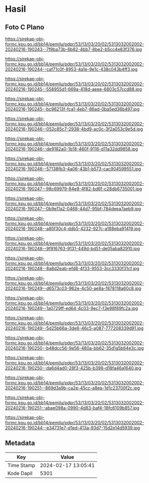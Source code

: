 # Hasil

## Foto C Plano

https://sirekap-obj-formc.kpu.go.id/bb14/pemilu/pdpr/53/13/03/20/02/5313032002002-20240216-190243--7f9ba73b-6b82-4bb7-8be2-b5cc4e83f376.jpg

https://sirekap-obj-formc.kpu.go.id/bb14/pemilu/pdpr/53/13/03/20/02/5313032002002-20240216-190244--caf71c0f-8953-4a1e-9e1c-438c043b4ff3.jpg

https://sirekap-obj-formc.kpu.go.id/bb14/pemilu/pdpr/53/13/03/20/02/5313032002002-20240216-190245--558955d1-669a-418d-aeee-6803c57ccd88.jpg

https://sirekap-obj-formc.kpu.go.id/bb14/pemilu/pdpr/53/13/03/20/02/5313032002002-20240216-190245--bc96213f-fca1-4eb7-86ad-0ba5ed36b497.jpg

https://sirekap-obj-formc.kpu.go.id/bb14/pemilu/pdpr/53/13/03/20/02/5313032002002-20240216-190246--052c85c7-2938-4bd9-ac0c-3f2a053c9e5d.jpg

https://sirekap-obj-formc.kpu.go.id/bb14/pemilu/pdpr/53/13/03/20/02/5313032002002-20240216-190246--de9182a0-1b18-460f-9116-d11a32dd9858.jpg

https://sirekap-obj-formc.kpu.go.id/bb14/pemilu/pdpr/53/13/03/20/02/5313032002002-20240216-190246--57138fb3-4a06-43b1-b573-cac904599551.jpg

https://sirekap-obj-formc.kpu.go.id/bb14/pemilu/pdpr/53/13/03/20/02/5313032002002-20240216-190247--98c69979-84e8-4f82-bd6f-c28db6735001.jpg

https://sirekap-obj-formc.kpu.go.id/bb14/pemilu/pdpr/53/13/03/20/02/5313032002002-20240216-190247--0b9e11a2-0468-44d7-95bf-784deea7aeb9.jpg

https://sirekap-obj-formc.kpu.go.id/bb14/pemilu/pdpr/53/13/03/20/02/5313032002002-20240216-190248--a85f30c4-ddb5-4232-927c-a188eba91419.jpg

https://sirekap-obj-formc.kpu.go.id/bb14/pemilu/pdpr/53/13/03/20/02/5313032002002-20240216-190248--9f916763-9131-449d-bd51-de05aba82910.jpg

https://sirekap-obj-formc.kpu.go.id/bb14/pemilu/pdpr/53/13/03/20/02/5313032002002-20240216-190248--8a8d2eab-efd8-4f33-9553-3cc3330f31cf.jpg

https://sirekap-obj-formc.kpu.go.id/bb14/pemilu/pdpr/53/13/03/20/02/5313032002002-20240216-190249--d6573c03-962e-4c50-ae8a-f878118a60c8.jpg

https://sirekap-obj-formc.kpu.go.id/bb14/pemilu/pdpr/53/13/03/20/02/5313032002002-20240216-190249--1a0729ff-ed64-4c03-9ec7-f3e98f89fc2a.jpg

https://sirekap-obj-formc.kpu.go.id/bb14/pemilu/pdpr/53/13/03/20/02/5313032002002-20240216-190249--5d25b66a-3de6-46c5-a087-777208339d91.jpg

https://sirekap-obj-formc.kpu.go.id/bb14/pemilu/pdpr/53/13/03/20/02/5313032002002-20240216-190250--b48dcc56-9e56-480a-bb62-35d1a5b64e3c.jpg

https://sirekap-obj-formc.kpu.go.id/bb14/pemilu/pdpr/53/13/03/20/02/5313032002002-20240216-190250--da6d4ad0-28f3-425b-b398-d18fa46a1640.jpg

https://sirekap-obj-formc.kpu.go.id/bb14/pemilu/pdpr/53/13/03/20/02/5313032002002-20240216-190251--869d3a9b-ca2e-45cc-a8ea-1d1c23700f2c.jpg

https://sirekap-obj-formc.kpu.go.id/bb14/pemilu/pdpr/53/13/03/20/02/5313032002002-20240216-190251--abae098a-0990-4d83-baf4-18fc6109b857.jpg

https://sirekap-obj-formc.kpu.go.id/bb14/pemilu/pdpr/53/13/03/20/02/5313032002002-20240216-190244--e34731e7-d1ed-413a-93d7-15d2e14d5939.jpg


## Metadata

| Key        | Value               |
| ---------- | ------------------- |
| Time Stamp | 2024-02-17 13:05:41 |
| Kode Dapil | 5301                |



